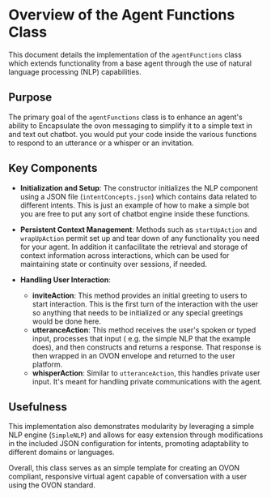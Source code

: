 # Overview of the Agent Functions Class

This document details the implementation of the `agentFunctions` class which extends functionality from a base agent through the use of natural language processing (NLP) capabilities.

## Purpose

The primary goal of the `agentFunctions` class is to enhance an agent's ability to Encapsulate the ovon messaging to simplify it to a simple text in and text out chatbot.  you would put your code inside the various functions to respond to an utterance or a whisper or an invitation.

## Key Components

- **Initialization and Setup**: The constructor initializes the NLP component using a JSON file (`intentConcepts.json`) which contains data related to different intents. This is just an example of how to make a simple bot you are free to put any sort of  chatbot engine inside these functions.

- **Persistent Context Management**: Methods such as `startUpAction` and `wrapUpAction` permit set up and tear down of any functionality you need for your agent. In addition it canfacilitate the retrieval and storage of context information across interactions, which can be used for maintaining state or continuity over sessions, if needed.

- **Handling User Interaction**:
  - **inviteAction**: This method provides an initial greeting to users to start interaction. This is the first turn of the interaction with the user so anything that needs to be initialized or any special greetings would be done here.
  - **utteranceAction**: This method receives the user's spoken or typed input, processes that input ( e.g.  the simple NLP that the example does),  and then constructs  and returns a response.  That response is then wrapped in an OVON envelope and returned to the user platform.
  - **whisperAction**: Similar to `utteranceAction`, this handles private user input. It's meant for handling private communications with the agent.

## Usefulness

This implementation also demonstrates modularity by leveraging a simple NLP engine (`SimpleNLP`) and allows for easy extension through modifications in the included JSON configuration for intents, promoting adaptability to different domains or languages.

Overall, this class serves as an simple template for creating an OVON compliant, responsive virtual agent capable of conversation with a user using the OVON standard.